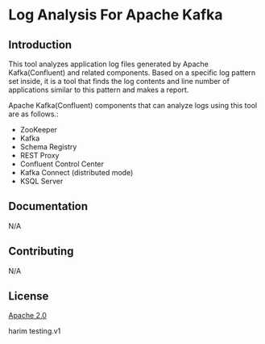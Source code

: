 # Log Analysis For Apache Kafka

## Introduction

This tool analyzes application log files generated by Apache Kafka(Confluent) and related components. Based on a specific log pattern set inside, it is a tool that finds the log contents and line number of applications similar to this pattern and makes a report.

Apache Kafka(Confluent) components that can analyze logs using this tool are as follows.:

* ZooKeeper
* Kafka
* Schema Registry
* REST Proxy
* Confluent Control Center
* Kafka Connect (distributed mode)
* KSQL Server

## Documentation

N/A

## Contributing

N/A

## License

[Apache 2.0](https://github.com/bleehouse/Log-Analysis-For-Kafka/blob/master/LICENSE.md)

harim testing.v1